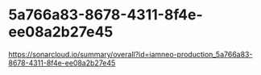 # 5a766a83-8678-4311-8f4e-ee08a2b27e45
https://sonarcloud.io/summary/overall?id=iamneo-production_5a766a83-8678-4311-8f4e-ee08a2b27e45
